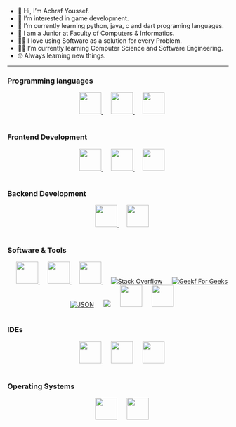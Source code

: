 - 👋 Hi, I’m Achraf Youssef.
- 👀 I’m interested in game development.
- 🌱 I’m currently learning python, java, c and dart programing languages.
- 🏫 I am a Junior at Faculty of Computers & Informatics.
- 🧑‍💻 I love using Software as a solution for every Problem.
- 🧑‍🎓 I’m currently learning Computer Science and Software Engineering.
- 🤓 Always learning new things.

---

### Programming languages
<p align="center"> 
  &emsp; 
  <a href="https://www.cprogramming.com/" target="_blank"> 
    <img width="50px" src="https://cdn.jsdelivr.net/gh/devicons/devicon/icons/c/c-original.svg"  />
  </a> 
  &emsp;
  <a href="https://www.java.com" target="_blank"> 
    <img width="50px" src="https://cdn.jsdelivr.net/gh/devicons/devicon/icons/java/java-original.svg" />
  </a>
  &emsp;
   <a href="https://www.python.org" target="_blank">
    <img width="50px" src="https://cdn.jsdelivr.net/gh/devicons/devicon/icons/python/python-original.svg" />
  </a> 
</p>

#
### Frontend Development
<p align="center"> 
  &emsp; 
  <a href="https://www.w3.org/html/" target="_blank"> 
   <img width="50px" src="https://cdn.jsdelivr.net/gh/devicons/devicon/icons/html5/html5-original.svg" />
  </a>   
  &emsp;
  <a href="https://www.w3schools.com/css/" target="_blank">
    <img width="50px" src="https://cdn.jsdelivr.net/gh/devicons/devicon/icons/css3/css3-original.svg" />
  </a> 
  &emsp; 
  <a href="#" target="_blank"> 
   <img width="50px" src="https://cdn.jsdelivr.net/gh/devicons/devicon/icons/javascript/javascript-original.svg" />
  </a>  
</p>

#
### Backend Development
<p align="center"> 
  &emsp; 
  <a href="#" target="_blank"> 
   <img width="50px"src="https://cdn.jsdelivr.net/gh/devicons/devicon/icons/javascript/javascript-original.svg" />
  </a>   
  &emsp;
  <a href="#" target="_blank">
    <img width="50px" src="https://cdn.jsdelivr.net/gh/devicons/devicon/icons/php/php-original.svg" />
  </a> 
</p>
                                                                                                   
#
### Software & Tools
<p align="center">
  &emsp;
    <a href="#"><img width="50px" src="https://cdn.jsdelivr.net/gh/devicons/devicon/icons/git/git-original.svg" />
</a>
  &emsp;
    <a href="#"><img width="50px" src="https://cdn.jsdelivr.net/gh/devicons/devicon/icons/github/github-original.svg" />
</a>
  &emsp;
    <a href="#"><img width="50px" src="https://cdn.jsdelivr.net/gh/devicons/devicon/icons/markdown/markdown-original.svg" />
</a>
  &emsp;
    <a href="#"><img alt="Stack Overflow" src="https://img.shields.io/badge/-Stack%20Overflow-FE7A16?style=for-the-badge&logo=stack-overflow&logoColor=white"></a>
  &emsp;
    <a href="#"><img alt="Geekf For Geeks" src="https://img.shields.io/badge/geeksforgeeks-%230F9D58.svg?style=for-the-badge&logo=geeksforgeeks&logoColor=white"></a>
  &emsp;
    <a href="#"><img alt="JSON" img src="https://img.shields.io/badge/json-%23000000.svg?style=for-the-badge&logo=json&logoColor=white"></a>
    &emsp;
    <a href="#"><img src="https://img.shields.io/badge/latex-%23008080.svg?&style=for-the-badge&logo=latex&logoColor=white" /></a>
    &emsp;
    <a href="#"><img width="50px" src="https://cdn.jsdelivr.net/gh/devicons/devicon/icons/mysql/mysql-original-wordmark.svg" /></a>
     &emsp;
    <a href="#"><img width="50px" src="https://cdn.jsdelivr.net/gh/devicons/devicon/icons/gradle/gradle-plain.svg" />
</a>
 
</p>

#
### IDEs
<p align="center">
  &emsp;
    <a href="#"><img width="50px" src="https://cdn.jsdelivr.net/gh/devicons/devicon/icons/vscode/vscode-original.svg" />
  </a>
  &emsp;
  <a href="#"><img width="50px" src="https://cdn.jsdelivr.net/gh/devicons/devicon/icons/androidstudio/androidstudio-original.svg" /></a>
  &emsp;
  <a href="#"> <img width="50px" src="https://cdn.jsdelivr.net/gh/devicons/devicon/icons/jetbrains/jetbrains-original.svg" /></a>

#
### Operating Systems
<p align="center">
  &emsp;
    <img width="50px" src="https://cdn.jsdelivr.net/gh/devicons/devicon/icons/windows8/windows8-original.svg" />
  </a>
  &emsp;
  <a href="#"><img width="50px" src="https://cdn.jsdelivr.net/gh/devicons/devicon/icons/linux/linux-original.svg" />
</a>

